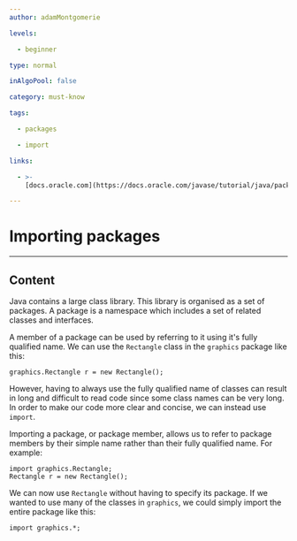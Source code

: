 ```yaml
---
author: adamMontgomerie

levels:

  - beginner

type: normal

inAlgoPool: false

category: must-know

tags:

  - packages

  - import

links:

  - >-
    [docs.oracle.com](https://docs.oracle.com/javase/tutorial/java/package/usepkgs.html){website}

---
```

# Importing packages

---
## Content

Java contains a large class library. This library is organised as a set of packages. A package is a namespace which includes a set of related classes and interfaces.

A member of a package can be used by referring to it using it's fully qualified name. We can use the `Rectangle` class in the `graphics` package like this:
```
graphics.Rectangle r = new Rectangle();
```
However, having to always use the fully qualified name of classes can result in long and difficult to read code since some class names can be very long. In order to make our code more clear and concise, we can instead use `import`.

Importing a package, or package member, allows us to refer to package members by their simple name rather than their fully qualified name. For example:
```
import graphics.Rectangle;
Rectangle r = new Rectangle();
```
We can now use `Rectangle` without having to specify its package. If we wanted to use many of the classes in `graphics`, we could simply import the entire package like this:
```
import graphics.*;
```
 
